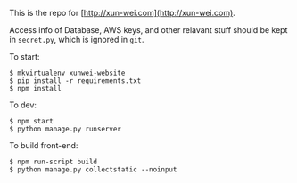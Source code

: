 This is the repo for [http://xun-wei.com](http://xun-wei.com).

Access info of Database, AWS keys, and other relavant stuff should be kept in `secret.py`, which is ignored in `git`.

To start:

    $ mkvirtualenv xunwei-website
    $ pip install -r requirements.txt
    $ npm install

To dev:

    $ npm start
    $ python manage.py runserver

To build front-end:

    $ npm run-script build
    $ python manage.py collectstatic --noinput